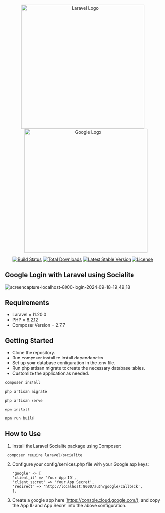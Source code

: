 <p align="center">
    <a href="https://laravel.com" target="_blank">
        <img src="https://raw.githubusercontent.com/laravel/art/master/logo-lockup/5%20SVG/2%20CMYK/1%20Full%20Color/laravel-logolockup-cmyk-red.svg" width="400" alt="Laravel Logo">
    </a>
    <a href="https://google.com" target="_blank" style="margin-left: 20px;">
        <img src="https://upload.wikimedia.org/wikipedia/commons/2/2f/Google_2015_logo.svg" width="400" alt="Google Logo">
    </a>
</p>

<p align="center">
<a href="https://github.com/laravel/framework/actions"><img src="https://github.com/laravel/framework/workflows/tests/badge.svg" alt="Build Status"></a>
<a href="https://packagist.org/packages/laravel/framework"><img src="https://img.shields.io/packagist/dt/laravel/framework" alt="Total Downloads"></a>
<a href="https://packagist.org/packages/laravel/framework"><img src="https://img.shields.io/packagist/v/laravel/framework" alt="Latest Stable Version"></a>
<a href="https://packagist.org/packages/laravel/framework"><img src="https://img.shields.io/packagist/l/laravel/framework" alt="License"></a>
</p>

## Google Login with Laravel using Socialite

![screencapture-localhost-8000-login-2024-09-18-19_49_18](https://github.com/user-attachments/assets/92cf0e74-10fc-4e5c-b788-67d7f55e5805)

## Requirements
-  Laravel = 11.20.0
-  PHP = 8.2.12
-  Composer Version = 2.7.7

## Getting Started
-  Clone the repository.
-  Run composer install to install dependencies.
-  Set up your database configuration in the .env file.
-  Run php artisan migrate to create the necessary database tables.
-  Customize the application as needed.

```javascript
composer install
```

```javascript
php artisan migrate
```

```javascript
php artisan serve
```

```javascript
npm install
```

```javascript
npm run build
```
## How to Use

1)  Install the Laravel Socialite package using Composer:
   ```javascript
    composer require laravel/socialite
   ```

2) Configure your config/services.php file with your Google app keys:
   ```
   'google' => [
   'client_id' => 'Your App ID', 
   'client_secret' => 'Your App Secret',
   'redirect' => 'http://localhost:8000/auth/google/callback',
   ],
   ```

4) Create a google app here (https://console.cloud.google.com/), and copy the App ID and App Secret into the above configuration.
